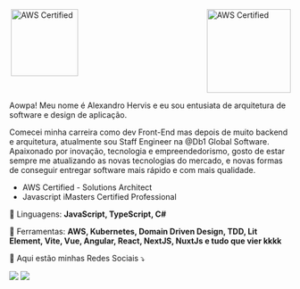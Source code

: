 
 <div style="display: flex; justify-content: space-between; align-itens: bottom">    
   <img  align="right" src="https://d1.awsstatic.com/training-and-certification/certification-badges/AWS-Certified-Cloud-Practitioner_badge.634f8a21af2e0e956ed8905a72366146ba22b74c.png" min-width="120px" max-width="120px" width="120px" alt="AWS Certified ">
   <img  align="right" src="https://d1.awsstatic.com/training-and-certification/certification-badges/AWS-Certified-Solutions-Architect-Associate_badge.3419559c682629072f1eb968d59dea0741772c0f.png" min-width="150px" max-width="150px" width="150px" alt="AWS Certified ">
   
 </div> 

<p align="left"> 
Aowpa! Meu nome é Alexandro Hervis e eu sou entusiata de arquitetura de software e design de aplicação. 
  
Comecei minha carreira como dev Front-End mas depois de muito backend e arquitetura, atualmente sou Staff Engineer na @Db1 Global Software. Apaixonado por inovação, tecnologia e empreendedorismo, gosto de estar sempre me atualizando as novas tecnologias do mercado, e novas formas de conseguir entregar software mais rápido e com mais qualidade. 


* AWS Certified - Solutions Architect
* Javascript iMasters Certified Professional

</p>

<p align="left">
  🦄  Linguagens: <strong>JavaScript, TypeScript, C#</strong>
</p>

<p align="left">
  💼 Ferramentas: <strong> AWS, Kubernetes, Domain Driven Design, TDD, Lit Element, Vite, Vue, Angular, React, NextJS, NuxtJs e tudo que vier kkkk</strong>
</p>

<p align="left">
  💌 Aqui estão minhas Redes Sociais ⤵️
</p>

<p align="left">
  
  <a href="https://www.linkedin.com/in/alexandro-willian-hervis/" alt="Linkedin">
  <img src="https://img.shields.io/badge/-Linkedin-0e76a8?style=flat-square&logo=Linkedin&logoColor=white&link=https://www.linkedin.com/in/alexandro-willian-hervis/" /></a>

  


  <a href="#" alt="Instagram">
  <img src="https://img.shields.io/badge/-Instagram-DF0174?style=flat-square&labelColor=DF0174&logo=instagram&logoColor=white&link=https://www.instagram.com/alexandro_hervis/"/></a>
</p>

